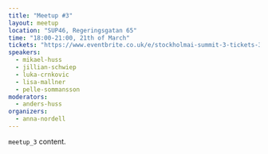 ```yaml
---
title: "Meetup #3"
layout: meetup
location: "SUP46, Regeringsgatan 65"
time: "18:00-21:00, 21th of March"
tickets: "https://www.eventbrite.co.uk/e/stockholmai-summit-3-tickets-32685770018"
speakers:
  - mikael-huss
  - jillian-schwiep
  - luka-crnkovic
  - lisa-mallner
  - pelle-sommansson
moderators:
  - anders-huss
organizers:
  - anna-nordell
---
```

`meetup_3` content.

